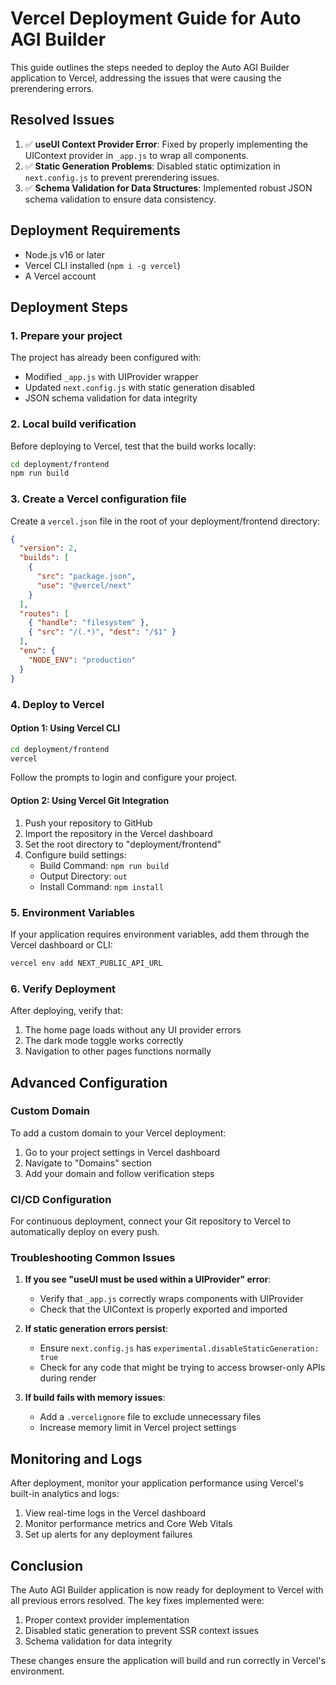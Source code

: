 # Vercel Deployment Guide for Auto AGI Builder

This guide outlines the steps needed to deploy the Auto AGI Builder application to Vercel, addressing the issues that were causing the prerendering errors.

## Resolved Issues

1. ✅ **useUI Context Provider Error**: Fixed by properly implementing the UIContext provider in `_app.js` to wrap all components.
2. ✅ **Static Generation Problems**: Disabled static optimization in `next.config.js` to prevent prerendering issues.
3. ✅ **Schema Validation for Data Structures**: Implemented robust JSON schema validation to ensure data consistency.

## Deployment Requirements

- Node.js v16 or later
- Vercel CLI installed (`npm i -g vercel`)
- A Vercel account

## Deployment Steps

### 1. Prepare your project

The project has already been configured with:
- Modified `_app.js` with UIProvider wrapper
- Updated `next.config.js` with static generation disabled
- JSON schema validation for data integrity

### 2. Local build verification

Before deploying to Vercel, test that the build works locally:

```bash
cd deployment/frontend
npm run build
```

### 3. Create a Vercel configuration file

Create a `vercel.json` file in the root of your deployment/frontend directory:

```json
{
  "version": 2,
  "builds": [
    {
      "src": "package.json",
      "use": "@vercel/next"
    }
  ],
  "routes": [
    { "handle": "filesystem" },
    { "src": "/(.*)", "dest": "/$1" }
  ],
  "env": {
    "NODE_ENV": "production"
  }
}
```

### 4. Deploy to Vercel

#### Option 1: Using Vercel CLI

```bash
cd deployment/frontend
vercel
```

Follow the prompts to login and configure your project.

#### Option 2: Using Vercel Git Integration

1. Push your repository to GitHub
2. Import the repository in the Vercel dashboard
3. Set the root directory to "deployment/frontend"
4. Configure build settings:
   - Build Command: `npm run build`
   - Output Directory: `out`
   - Install Command: `npm install`

### 5. Environment Variables

If your application requires environment variables, add them through the Vercel dashboard or CLI:

```bash
vercel env add NEXT_PUBLIC_API_URL
```

### 6. Verify Deployment

After deploying, verify that:

1. The home page loads without any UI provider errors
2. The dark mode toggle works correctly
3. Navigation to other pages functions normally

## Advanced Configuration

### Custom Domain

To add a custom domain to your Vercel deployment:

1. Go to your project settings in Vercel dashboard
2. Navigate to "Domains" section
3. Add your domain and follow verification steps

### CI/CD Configuration

For continuous deployment, connect your Git repository to Vercel to automatically deploy on every push.

### Troubleshooting Common Issues

1. **If you see "useUI must be used within a UIProvider" error**:
   - Verify that `_app.js` correctly wraps components with UIProvider
   - Check that the UIContext is properly exported and imported

2. **If static generation errors persist**:
   - Ensure `next.config.js` has `experimental.disableStaticGeneration: true`
   - Check for any code that might be trying to access browser-only APIs during render

3. **If build fails with memory issues**:
   - Add a `.vercelignore` file to exclude unnecessary files
   - Increase memory limit in Vercel project settings

## Monitoring and Logs

After deployment, monitor your application performance using Vercel's built-in analytics and logs:

1. View real-time logs in the Vercel dashboard
2. Monitor performance metrics and Core Web Vitals
3. Set up alerts for any deployment failures

## Conclusion

The Auto AGI Builder application is now ready for deployment to Vercel with all previous errors resolved. The key fixes implemented were:

1. Proper context provider implementation
2. Disabled static generation to prevent SSR context issues
3. Schema validation for data integrity

These changes ensure the application will build and run correctly in Vercel's environment.
